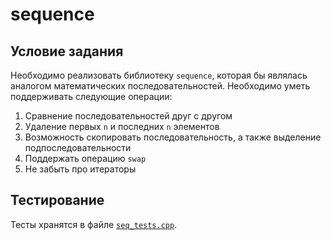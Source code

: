 # sequence

## Условие задания

Необходимо реализовать библиотеку `sequence`, которая бы являлась аналогом математических последовательностей. Необходимо уметь поддерживать следующие операции:

1. Сравнение последовательностей друг с другом
2. Удаление первых `n` и последних `n` элементов
3. Возможность скопировать последовательность, а также выделение подпоследовательности
4. Поддержать операцию `swap`
5. Не забыть про итераторы

## Тестирование

Тесты хранятся в файле [`seq_tests.cpp`](seq_tests.cpp).